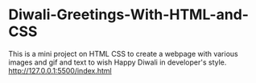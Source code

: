 # Diwali-Greetings-With-HTML-and-CSS
This is a mini project on HTML CSS to create a webpage with various images and gif and text to wish Happy Diwali in developer's style.
http://127.0.0.1:5500/index.html
